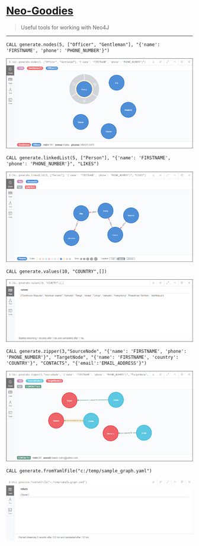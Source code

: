 # <u>Neo-Goodies</u>

> Useful tools for working with Neo4J
---
```
CALL generate.nodes(5, ["Officer", "Gentleman"], "{'name': 'FIRSTNAME', 'phone': 'PHONE_NUMBER'}")
```
![alt text](images/generate_nodes_plugin_call.png "generate.nodes function")
```
CALL generate.linkedList(5, ["Person"], "{'name': 'FIRSTNAME', 'phone': 'PHONE_NUMBER'}", "LIKES")
```
![alt text](images/generate_linkedlist_plugin_call.png "generate.linkedList function")
```
CALL generate.values(10, "COUNTRY",[])
```
![alt text](images/generate_values_plugin_call.png "generate.values function")
```
CALL generate.zipper(3,"SourceNode", "{'name': 'FIRSTNAME', 'phone': 'PHONE_NUMBER'}", "TargetNode", "{'name': 'FIRSTNAME', 'country': 'COUNTRY'}", "CONTACTS", "{'email':'EMAIL_ADDRESS'}")
```
![alt text](images/generate_zip_plugin_call.png "generate.zipper function")
```
CALL generate.fromYamlFile("c:/temp/sample_graph.yaml")
```
![alt text](images/generate_yaml_plugin_call.png "generate.fromYamlFile function")